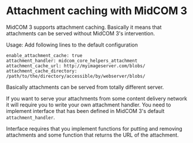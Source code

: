Attachment caching with MidCOM 3
================================

MidCOM 3 supports attachment caching. Basically it means that attachments can be served without MidCOM 3's intervention.

Usage: Add following lines to the default configuration

    enable_attachment_cache: true
    attachment_handler: midcom_core_helpers_attachment
    attachment_cache_url: http://myimageserver.com/blobs/
    attachment_cache_directory: /path/to/the/directory/accessible/by/webserver/blobs/

Basically attachments can be served from totally different server.

If you want to serve your attachments from some content delivery network it will require you to write your own attachment handler. You need to implement interface that has been defined in MidCOM 3's default `attachment_handler`.

Interface requires that you implement functions for putting and removing attachments and some function that returns the URL of the attachment.

